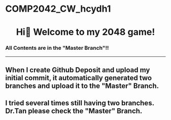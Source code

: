 # COMP2042_CW_hcydh1
<h1 align="center"> Hi👋 Welcome to my 2048 game!</h1>
<h3 aligh="center"> All Contents are in the "Master Branch"!!

---

## When I create Github Deposit and upload my initial commit, it automatically generated two branches and upload it to the "Master" Branch. 

## I tried several times still having two branches. Dr.Tan please check the "Master" Branch.
